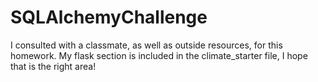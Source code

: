 # SQLAlchemyChallenge

I consulted with a classmate, as well as outside resources, for this homework. My flask section is included in the climate_starter file, I hope that is the right area!
